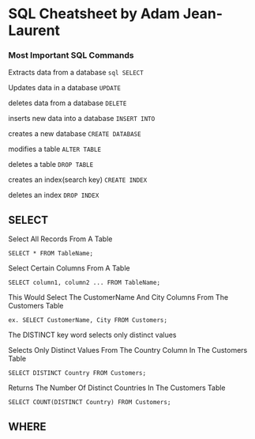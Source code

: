 # SQL Cheatsheet by Adam Jean-Laurent

### Most Important SQL Commands

Extracts data from a database
`sql SELECT`

Updates data in a database
`UPDATE`

deletes data from a database
`DELETE`

inserts new data into a database
`INSERT INTO` 

creates a new database 
`CREATE DATABASE` 

 modifies a table
`ALTER TABLE`

deletes a table
`DROP TABLE`

creates an index(search key)
`CREATE INDEX`

 deletes an index
`DROP INDEX`

## SELECT

Select All Records From A Table

`SELECT * FROM TableName;`

Select Certain Columns From A Table

`SELECT column1, column2 ... FROM TableName;`

This Would Select The CustomerName And City Columns From The Customers Table

`ex. SELECT CustomerName, City FROM Customers;`

The DISTINCT key word selects only distinct values

Selects Only Distinct Values From The Country Column In The Customers Table

`SELECT DISTINCT Country FROM Customers;`

Returns The Number Of Distinct Countries In The Customers Table

`SELECT COUNT(DISTINCT Country) FROM Customers;`

## WHERE
